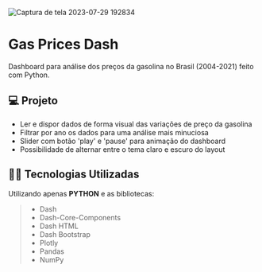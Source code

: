 ![Captura de tela 2023-07-29 192834](https://github.com/LuzoGAN/precocombustivel/assets/28062741/522e5810-8abb-482f-ad01-5b40b281e14b)

# Gas Prices Dash

Dashboard para análise dos preços da gasolina no Brasil (2004-2021) feito com Python.

## 💻 Projeto

- Ler e dispor dados de forma visual das variações de preço da gasolina
- Filtrar por ano os dados para uma análise mais minuciosa
- Slider com botão 'play' e 'pause' para animação do dashboard
- Possibilidade de alternar entre o tema claro e escuro do layout

## 👨‍💻 Tecnologias Utilizadas

Utilizando apenas **PYTHON** e as bibliotecas:
> - Dash
> - Dash-Core-Components
> - Dash HTML
> - Dash Bootstrap
> - Plotly
> - Pandas
> - NumPy
